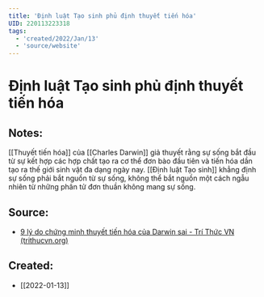 ```yaml
---
title: 'Định luật Tạo sinh phủ định thuyết tiến hóa'
UID: 220113223318
tags:
  - 'created/2022/Jan/13'
  - 'source/website'
---
```

# Định luật Tạo sinh phủ định thuyết tiến hóa

## Notes:
[[Thuyết tiến hóa]] của [[Charles Darwin]] giả thuyết rằng sự sống bắt đầu từ sự kết hợp các hợp chất tạo ra cơ thể đơn bào đầu tiên và tiến hóa dần tạo ra thế giới sinh vật đa dạng ngày nay. [[Định luật Tạo sinh]] khẳng định sự sống phải bắt nguồn từ sự sống, không thể bắt nguồn một cách ngẫu nhiên từ những phân tử đơn thuần không mang sự sống.

## Source:
- [9 lý do chứng minh thuyết tiến hóa của Darwin sai - Trí Thức VN (trithucvn.org)](https://trithucvn.org/khoa-hoc/9-ly-do-chung-minh-thuyet-tien-hoa-cua-darwin-sai.html)

## Created:
- [[2022-01-13]]
